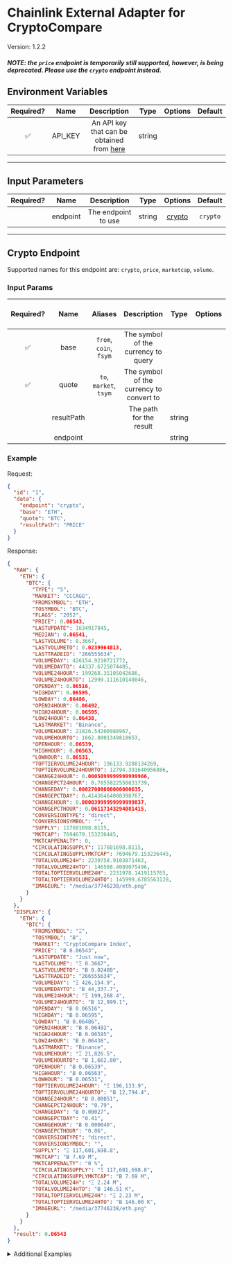 # Chainlink External Adapter for CryptoCompare

Version: 1.2.2

##### NOTE: the `price` endpoint is temporarily still supported, however, is being deprecated. Please use the `crypto` endpoint instead.

## Environment Variables

| Required? |  Name   |                                      Description                                       |  Type  | Options | Default |
| :-------: | :-----: | :------------------------------------------------------------------------------------: | :----: | :-----: | :-----: |
|    ✅     | API_KEY | An API key that can be obtained from [here](https://min-api.cryptocompare.com/pricing) | string |         |         |

---

## Input Parameters

| Required? |   Name   |     Description     |  Type  |          Options           | Default  |
| :-------: | :------: | :-----------------: | :----: | :------------------------: | :------: |
|           | endpoint | The endpoint to use | string | [crypto](#crypto-endpoint) | `crypto` |

---

## Crypto Endpoint

Supported names for this endpoint are: `crypto`, `price`, `marketcap`, `volume`.

### Input Params

| Required? |    Name    |        Aliases         |               Description                |  Type  | Options | Default | Depends On | Not Valid With |
| :-------: | :--------: | :--------------------: | :--------------------------------------: | :----: | :-----: | :-----: | :--------: | :------------: |
|    ✅     |    base    | `from`, `coin`, `fsym` |   The symbol of the currency to query    |        |         |         |            |                |
|    ✅     |   quote    | `to`, `market`, `tsym` | The symbol of the currency to convert to |        |         |         |            |                |
|           | resultPath |                        |         The path for the result          | string |         |         |            |                |
|           |  endpoint  |                        |                                          | string |         |         |            |                |

### Example

Request:

```json
{
  "id": "1",
  "data": {
    "endpoint": "crypto",
    "base": "ETH",
    "quote": "BTC",
    "resultPath": "PRICE"
  }
}
```

Response:

```json
{
  "RAW": {
    "ETH": {
      "BTC": {
        "TYPE": "5",
        "MARKET": "CCCAGG",
        "FROMSYMBOL": "ETH",
        "TOSYMBOL": "BTC",
        "FLAGS": "2052",
        "PRICE": 0.06543,
        "LASTUPDATE": 1634917845,
        "MEDIAN": 0.06541,
        "LASTVOLUME": 0.3667,
        "LASTVOLUMETO": 0.0239964813,
        "LASTTRADEID": "266555634",
        "VOLUMEDAY": 426154.9210721772,
        "VOLUMEDAYTO": 44337.6725074485,
        "VOLUME24HOUR": 199268.35105042686,
        "VOLUME24HOURTO": 12999.111610148046,
        "OPENDAY": 0.06516,
        "HIGHDAY": 0.06595,
        "LOWDAY": 0.06486,
        "OPEN24HOUR": 0.06492,
        "HIGH24HOUR": 0.06595,
        "LOW24HOUR": 0.06438,
        "LASTMARKET": "Binance",
        "VOLUMEHOUR": 21826.54200988967,
        "VOLUMEHOURTO": 1662.8001349818653,
        "OPENHOUR": 0.06539,
        "HIGHHOUR": 0.06563,
        "LOWHOUR": 0.06531,
        "TOPTIERVOLUME24HOUR": 196133.9280134269,
        "TOPTIERVOLUME24HOURTO": 12794.391640956886,
        "CHANGE24HOUR": 0.0005099999999999966,
        "CHANGEPCT24HOUR": 0.7855822550831739,
        "CHANGEDAY": 0.00027000000000000635,
        "CHANGEPCTDAY": 0.41436464088398767,
        "CHANGEHOUR": 0.00003999999999999837,
        "CHANGEPCTHOUR": 0.06117143294081415,
        "CONVERSIONTYPE": "direct",
        "CONVERSIONSYMBOL": "",
        "SUPPLY": 117601698.8115,
        "MKTCAP": 7694679.153236445,
        "MKTCAPPENALTY": 0,
        "CIRCULATINGSUPPLY": 117601698.8115,
        "CIRCULATINGSUPPLYMKTCAP": 7694679.153236445,
        "TOTALVOLUME24H": 2239758.9103871463,
        "TOTALVOLUME24HTO": 146508.4089075496,
        "TOTALTOPTIERVOLUME24H": 2231978.1419115765,
        "TOTALTOPTIERVOLUME24HTO": 145999.6785563128,
        "IMAGEURL": "/media/37746238/eth.png"
      }
    }
  },
  "DISPLAY": {
    "ETH": {
      "BTC": {
        "FROMSYMBOL": "Ξ",
        "TOSYMBOL": "Ƀ",
        "MARKET": "CryptoCompare Index",
        "PRICE": "Ƀ 0.06543",
        "LASTUPDATE": "Just now",
        "LASTVOLUME": "Ξ 0.3667",
        "LASTVOLUMETO": "Ƀ 0.02400",
        "LASTTRADEID": "266555634",
        "VOLUMEDAY": "Ξ 426,154.9",
        "VOLUMEDAYTO": "Ƀ 44,337.7",
        "VOLUME24HOUR": "Ξ 199,268.4",
        "VOLUME24HOURTO": "Ƀ 12,999.1",
        "OPENDAY": "Ƀ 0.06516",
        "HIGHDAY": "Ƀ 0.06595",
        "LOWDAY": "Ƀ 0.06486",
        "OPEN24HOUR": "Ƀ 0.06492",
        "HIGH24HOUR": "Ƀ 0.06595",
        "LOW24HOUR": "Ƀ 0.06438",
        "LASTMARKET": "Binance",
        "VOLUMEHOUR": "Ξ 21,826.5",
        "VOLUMEHOURTO": "Ƀ 1,662.80",
        "OPENHOUR": "Ƀ 0.06539",
        "HIGHHOUR": "Ƀ 0.06563",
        "LOWHOUR": "Ƀ 0.06531",
        "TOPTIERVOLUME24HOUR": "Ξ 196,133.9",
        "TOPTIERVOLUME24HOURTO": "Ƀ 12,794.4",
        "CHANGE24HOUR": "Ƀ 0.00051",
        "CHANGEPCT24HOUR": "0.79",
        "CHANGEDAY": "Ƀ 0.00027",
        "CHANGEPCTDAY": "0.41",
        "CHANGEHOUR": "Ƀ 0.000040",
        "CHANGEPCTHOUR": "0.06",
        "CONVERSIONTYPE": "direct",
        "CONVERSIONSYMBOL": "",
        "SUPPLY": "Ξ 117,601,698.8",
        "MKTCAP": "Ƀ 7.69 M",
        "MKTCAPPENALTY": "0 %",
        "CIRCULATINGSUPPLY": "Ξ 117,601,698.8",
        "CIRCULATINGSUPPLYMKTCAP": "Ƀ 7.69 M",
        "TOTALVOLUME24H": "Ξ 2.24 M",
        "TOTALVOLUME24HTO": "Ƀ 146.51 K",
        "TOTALTOPTIERVOLUME24H": "Ξ 2.23 M",
        "TOTALTOPTIERVOLUME24HTO": "Ƀ 146.00 K",
        "IMAGEURL": "/media/37746238/eth.png"
      }
    }
  },
  "result": 0.06543
}
```

<details>
<summary>Additional Examples</summary>

Request:

```json
{
  "id": "1",
  "data": {
    "endpoint": "marketcap",
    "base": "ETH",
    "quote": "BTC",
    "resultPath": "MKTCAP"
  }
}
```

Response:

```json
{
  "RAW": {
    "ETH": {
      "BTC": {
        "TYPE": "5",
        "MARKET": "CCCAGG",
        "FROMSYMBOL": "ETH",
        "TOSYMBOL": "BTC",
        "FLAGS": "2052",
        "PRICE": 0.06543,
        "LASTUPDATE": 1634917845,
        "MEDIAN": 0.06541,
        "LASTVOLUME": 0.3667,
        "LASTVOLUMETO": 0.0239964813,
        "LASTTRADEID": "266555634",
        "VOLUMEDAY": 426154.9210721772,
        "VOLUMEDAYTO": 44337.6725074485,
        "VOLUME24HOUR": 199268.35105042686,
        "VOLUME24HOURTO": 12999.111610148046,
        "OPENDAY": 0.06516,
        "HIGHDAY": 0.06595,
        "LOWDAY": 0.06486,
        "OPEN24HOUR": 0.06492,
        "HIGH24HOUR": 0.06595,
        "LOW24HOUR": 0.06438,
        "LASTMARKET": "Binance",
        "VOLUMEHOUR": 21826.54200988967,
        "VOLUMEHOURTO": 1662.8001349818653,
        "OPENHOUR": 0.06539,
        "HIGHHOUR": 0.06563,
        "LOWHOUR": 0.06531,
        "TOPTIERVOLUME24HOUR": 196133.9280134269,
        "TOPTIERVOLUME24HOURTO": 12794.391640956886,
        "CHANGE24HOUR": 0.0005099999999999966,
        "CHANGEPCT24HOUR": 0.7855822550831739,
        "CHANGEDAY": 0.00027000000000000635,
        "CHANGEPCTDAY": 0.41436464088398767,
        "CHANGEHOUR": 0.00003999999999999837,
        "CHANGEPCTHOUR": 0.06117143294081415,
        "CONVERSIONTYPE": "direct",
        "CONVERSIONSYMBOL": "",
        "SUPPLY": 117601698.8115,
        "MKTCAP": 7694679.153236445,
        "MKTCAPPENALTY": 0,
        "CIRCULATINGSUPPLY": 117601698.8115,
        "CIRCULATINGSUPPLYMKTCAP": 7694679.153236445,
        "TOTALVOLUME24H": 2239758.9103871463,
        "TOTALVOLUME24HTO": 146508.4089075496,
        "TOTALTOPTIERVOLUME24H": 2231978.1419115765,
        "TOTALTOPTIERVOLUME24HTO": 145999.6785563128,
        "IMAGEURL": "/media/37746238/eth.png"
      }
    }
  },
  "DISPLAY": {
    "ETH": {
      "BTC": {
        "FROMSYMBOL": "Ξ",
        "TOSYMBOL": "Ƀ",
        "MARKET": "CryptoCompare Index",
        "PRICE": "Ƀ 0.06543",
        "LASTUPDATE": "Just now",
        "LASTVOLUME": "Ξ 0.3667",
        "LASTVOLUMETO": "Ƀ 0.02400",
        "LASTTRADEID": "266555634",
        "VOLUMEDAY": "Ξ 426,154.9",
        "VOLUMEDAYTO": "Ƀ 44,337.7",
        "VOLUME24HOUR": "Ξ 199,268.4",
        "VOLUME24HOURTO": "Ƀ 12,999.1",
        "OPENDAY": "Ƀ 0.06516",
        "HIGHDAY": "Ƀ 0.06595",
        "LOWDAY": "Ƀ 0.06486",
        "OPEN24HOUR": "Ƀ 0.06492",
        "HIGH24HOUR": "Ƀ 0.06595",
        "LOW24HOUR": "Ƀ 0.06438",
        "LASTMARKET": "Binance",
        "VOLUMEHOUR": "Ξ 21,826.5",
        "VOLUMEHOURTO": "Ƀ 1,662.80",
        "OPENHOUR": "Ƀ 0.06539",
        "HIGHHOUR": "Ƀ 0.06563",
        "LOWHOUR": "Ƀ 0.06531",
        "TOPTIERVOLUME24HOUR": "Ξ 196,133.9",
        "TOPTIERVOLUME24HOURTO": "Ƀ 12,794.4",
        "CHANGE24HOUR": "Ƀ 0.00051",
        "CHANGEPCT24HOUR": "0.79",
        "CHANGEDAY": "Ƀ 0.00027",
        "CHANGEPCTDAY": "0.41",
        "CHANGEHOUR": "Ƀ 0.000040",
        "CHANGEPCTHOUR": "0.06",
        "CONVERSIONTYPE": "direct",
        "CONVERSIONSYMBOL": "",
        "SUPPLY": "Ξ 117,601,698.8",
        "MKTCAP": "Ƀ 7.69 M",
        "MKTCAPPENALTY": "0 %",
        "CIRCULATINGSUPPLY": "Ξ 117,601,698.8",
        "CIRCULATINGSUPPLYMKTCAP": "Ƀ 7.69 M",
        "TOTALVOLUME24H": "Ξ 2.24 M",
        "TOTALVOLUME24HTO": "Ƀ 146.51 K",
        "TOTALTOPTIERVOLUME24H": "Ξ 2.23 M",
        "TOTALTOPTIERVOLUME24HTO": "Ƀ 146.00 K",
        "IMAGEURL": "/media/37746238/eth.png"
      }
    }
  },
  "result": 7694679.153236445
}
```

Request:

```json
{
  "id": "1",
  "data": {
    "endpoint": "volume",
    "base": "ETH",
    "quote": "BTC",
    "resultPath": "VOLUME24HOURTO"
  }
}
```

Response:

```json
{
  "RAW": {
    "ETH": {
      "BTC": {
        "TYPE": "5",
        "MARKET": "CCCAGG",
        "FROMSYMBOL": "ETH",
        "TOSYMBOL": "BTC",
        "FLAGS": "2052",
        "PRICE": 0.06543,
        "LASTUPDATE": 1634917845,
        "MEDIAN": 0.06541,
        "LASTVOLUME": 0.3667,
        "LASTVOLUMETO": 0.0239964813,
        "LASTTRADEID": "266555634",
        "VOLUMEDAY": 426154.9210721772,
        "VOLUMEDAYTO": 44337.6725074485,
        "VOLUME24HOUR": 199268.35105042686,
        "VOLUME24HOURTO": 12999.111610148046,
        "OPENDAY": 0.06516,
        "HIGHDAY": 0.06595,
        "LOWDAY": 0.06486,
        "OPEN24HOUR": 0.06492,
        "HIGH24HOUR": 0.06595,
        "LOW24HOUR": 0.06438,
        "LASTMARKET": "Binance",
        "VOLUMEHOUR": 21826.54200988967,
        "VOLUMEHOURTO": 1662.8001349818653,
        "OPENHOUR": 0.06539,
        "HIGHHOUR": 0.06563,
        "LOWHOUR": 0.06531,
        "TOPTIERVOLUME24HOUR": 196133.9280134269,
        "TOPTIERVOLUME24HOURTO": 12794.391640956886,
        "CHANGE24HOUR": 0.0005099999999999966,
        "CHANGEPCT24HOUR": 0.7855822550831739,
        "CHANGEDAY": 0.00027000000000000635,
        "CHANGEPCTDAY": 0.41436464088398767,
        "CHANGEHOUR": 0.00003999999999999837,
        "CHANGEPCTHOUR": 0.06117143294081415,
        "CONVERSIONTYPE": "direct",
        "CONVERSIONSYMBOL": "",
        "SUPPLY": 117601698.8115,
        "MKTCAP": 7694679.153236445,
        "MKTCAPPENALTY": 0,
        "CIRCULATINGSUPPLY": 117601698.8115,
        "CIRCULATINGSUPPLYMKTCAP": 7694679.153236445,
        "TOTALVOLUME24H": 2239758.9103871463,
        "TOTALVOLUME24HTO": 146508.4089075496,
        "TOTALTOPTIERVOLUME24H": 2231978.1419115765,
        "TOTALTOPTIERVOLUME24HTO": 145999.6785563128,
        "IMAGEURL": "/media/37746238/eth.png"
      }
    }
  },
  "DISPLAY": {
    "ETH": {
      "BTC": {
        "FROMSYMBOL": "Ξ",
        "TOSYMBOL": "Ƀ",
        "MARKET": "CryptoCompare Index",
        "PRICE": "Ƀ 0.06543",
        "LASTUPDATE": "Just now",
        "LASTVOLUME": "Ξ 0.3667",
        "LASTVOLUMETO": "Ƀ 0.02400",
        "LASTTRADEID": "266555634",
        "VOLUMEDAY": "Ξ 426,154.9",
        "VOLUMEDAYTO": "Ƀ 44,337.7",
        "VOLUME24HOUR": "Ξ 199,268.4",
        "VOLUME24HOURTO": "Ƀ 12,999.1",
        "OPENDAY": "Ƀ 0.06516",
        "HIGHDAY": "Ƀ 0.06595",
        "LOWDAY": "Ƀ 0.06486",
        "OPEN24HOUR": "Ƀ 0.06492",
        "HIGH24HOUR": "Ƀ 0.06595",
        "LOW24HOUR": "Ƀ 0.06438",
        "LASTMARKET": "Binance",
        "VOLUMEHOUR": "Ξ 21,826.5",
        "VOLUMEHOURTO": "Ƀ 1,662.80",
        "OPENHOUR": "Ƀ 0.06539",
        "HIGHHOUR": "Ƀ 0.06563",
        "LOWHOUR": "Ƀ 0.06531",
        "TOPTIERVOLUME24HOUR": "Ξ 196,133.9",
        "TOPTIERVOLUME24HOURTO": "Ƀ 12,794.4",
        "CHANGE24HOUR": "Ƀ 0.00051",
        "CHANGEPCT24HOUR": "0.79",
        "CHANGEDAY": "Ƀ 0.00027",
        "CHANGEPCTDAY": "0.41",
        "CHANGEHOUR": "Ƀ 0.000040",
        "CHANGEPCTHOUR": "0.06",
        "CONVERSIONTYPE": "direct",
        "CONVERSIONSYMBOL": "",
        "SUPPLY": "Ξ 117,601,698.8",
        "MKTCAP": "Ƀ 7.69 M",
        "MKTCAPPENALTY": "0 %",
        "CIRCULATINGSUPPLY": "Ξ 117,601,698.8",
        "CIRCULATINGSUPPLYMKTCAP": "Ƀ 7.69 M",
        "TOTALVOLUME24H": "Ξ 2.24 M",
        "TOTALVOLUME24HTO": "Ƀ 146.51 K",
        "TOTALTOPTIERVOLUME24H": "Ξ 2.23 M",
        "TOTALTOPTIERVOLUME24HTO": "Ƀ 146.00 K",
        "IMAGEURL": "/media/37746238/eth.png"
      }
    }
  },
  "result": 12999.111610148046
}
```

</details>
